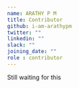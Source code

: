 ```yaml
---
name: ARATHY P M
title: Contributor
github: i-am-arathypm
twitter: ""
linkedin: ""
slack: ""
joining_date: ""
role : contributor
---
```


Still waiting for this
